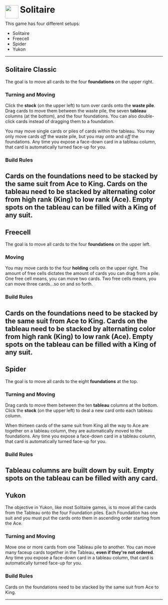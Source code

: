 
<h1>
	<img src="~/icon.svg" style="float: left; width: 42px; margin: 3px 5px 0 0;">
	Solitaire
</h1>

This game has four different setups:
* Solitaire
* Freecell
* Spider
* Yukon

---
## Solitaire Classic
The goal is to move all cards to the four **foundations** on the upper right.

### Turning and Moving
Click the **stock** (on the upper left) to turn over cards onto the **waste pile**.
Drag cards to move them between the waste pile, the seven **tableau** columns (at the bottom), and the four foundations. You can also double-click cards instead of dragging them to a foundation.

You may move single cards or piles of cards within the tableau. You may only move cards *off* the waste pile, but you may *onto* and *off* the foundations.
Any time you expose a face-down card in a tableau column, that card is automatically turned face-up for you.

### Build Rules
Cards on the foundations need to be stacked by the same suit from Ace to King.
Cards on the tableau need to be stacked by alternating color from high rank (King) to low rank (Ace).
Empty spots on the tableau can be filled with a King of any suit.
---


## Freecell
The goal is to move all cards to the four **foundations** on the upper left.

### Moving
You may move cards to the four **holding** cells on the upper right. The amount of free cells dictates the amount of cards you can drag from a pile.
One free cell means, you can move two cards. Two free cells means, you can move three cards...so on and so forth.

### Build Rules
Cards on the foundations need to be stacked by the same suit from Ace to King.
Cards on the tableau need to be stacked by alternating color from high rank (King) to low rank (Ace). Empty spots on the tableau can be filled with a King of any suit.
---


## Spider
The goal is to move all cards to the eight **foundations** at the top.

### Turning and Moving
Drag cards to move them between the ten **tableau** columns at the bottom.
Click the **stock** (on the upper left) to deal a new card onto each tableau column.

When thirteen cards of the same suit from King all the way to Ace are together on a tableau column, they are automatically moved to the foundations.
Any time you expose a face-down card in a tableau column, that card is automatically turned face-up for you.

### Build Rules
Tableau columns are built down by suit.
Empty spots on the tableau can be filled with any card.
---


## Yukon
The objective in Yukon, like most Solitaire games, is to move all the cards from the Tableau onto the four Foundation piles.
Each Foundation has one suit and you must put the cards onto them in ascending order starting from the Ace.

### Turning and Moving
Move one or more cards from one Tableau pile to another. You can move many faceup cards together in the Tableau, **even if they're not ordered**.
Any time you expose a face-down card in a tableau column, that card is automatically turned face-up for you.

### Build Rules
Cards on the foundations need to be stacked by the same suit from Ace to King.

---
